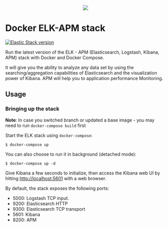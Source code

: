 
<p align="center"> 
<img src="./imgs/docket_ELK.png">
</p>

# Docker ELK-APM stack

[![Elastic Stack version](https://img.shields.io/badge/ELK-7.1.0-blue.svg?style=flat)](://github.com/amalcp/Dockerized-ELK-APM-Server/issues)

Run the latest version of the ELK - APM (Elasticsearch, Logstash, Kibana, APM) stack with Docker and Docker Compose.

It will give you the ability to analyze any data set by using the searching/aggregation capabilities of Elasticsearch
and the visualization power of Kibana. APM will help you to application performance Monitoring.


## Usage

### Bringing up the stack

**Note**: In case you switched branch or updated a base image - you may need to run `docker-compose build` first

Start the ELK stack using `docker-compose`:

```console
$ docker-compose up
```

You can also choose to run it in background (detached mode):

```console
$ docker-compose up -d
```

Give Kibana a few seconds to initialize, then access the Kibana web UI by hitting
[http://localhost:5601](http://localhost:5601) with a web browser.

By default, the stack exposes the following ports:
* 5000: Logstash TCP input.
* 9200: Elasticsearch HTTP
* 9300: Elasticsearch TCP transport
* 5601: Kibana
* 8200: APM

